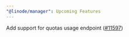 ```yaml
---
"@linode/manager": Upcoming Features
---
```


Add support for quotas usage endpoint ([#11597](https://github.com/linode/manager/pull/11597))
